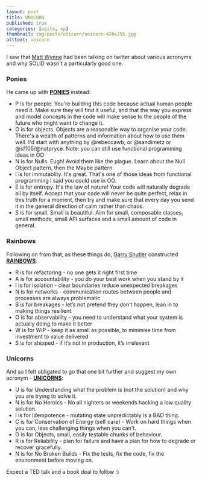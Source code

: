 ```yaml
---
layout: post
title: UNICORN
published: true
categories: [agile, xp]
thumbnail: img/posts/unicorn/unicorn-420x255.jpg
alttext: unicorn
---
```


I saw that <a href="https://twitter.com/mattwynne">Matt Wynne</a> had been talking on twitter about various acronyms and why SOLID wasn't a particularly good one. 


### Ponies 

He came up with <a href="https://twitter.com/mattwynne/status/1372790256102076416">**PONIES**</a> instead:

* P is for people. You're building this code because actual human people need it. Make sure they will find it useful, and that the way you express and model concepts in the code will make sense to the people of the future who might want to change it.
* O is for objects. Objects are a reasonable way to organise your code. There's a wealth of patterns and information about how to use them well. I'd start with anything by 
@rebeccawb, or @sandimetz or  @sf105/@natpryce. Note: you can still use functional programming ideas in OO
* N is for Nulls. Eugh! Avoid them like the plague. Learn about the Null Object pattern, then the Maybe pattern.
* I is for immutablity. It's great. That's one of those ideas from functional programming I said you could use in OO.
* E is for entropy. It's the law of nature! Your code will naturally degrade all by itself. Accept that your code will never be quite perfect, relax in this truth for a moment, then try and make sure that every day you send it in the general direction of calm rather than chaos.
* S is for small. Small is beautiful. Aim for small, composable classes, small methods, small API surfaces and a small amount of code in general.

### Rainbows

Following on from that, as these things do, <a href="https://twitter.com/gshutler">Garry Shutler</a> constructed <a href="https://twitter.com/gshutler/status/1373034766203764742">**RAINBOWS**</a>:

* R is for refactoring - no one gets it right first time
* A is for accountability - you do your best work when you stand by it
* I is for isolation - clear boundaries reduce unexpected breakages
* N is for networks - communication routes between people and processes are always problematic
* B is for breakages - let’s not pretend they don’t happen, lean in to making things resilient
* O is for observability - you need to understand what your system is actually doing to make it better
* W is for WIP - keep it as small as possible, to minimise time from investment to value delivered
* S is for shipped - if it’s not in production, it’s irrelevant


### Unicorns

And so I felt obligated to go that one bit further and suggest my own acronym - <a href="https://twitter.com/deejaygraham/status/1373189503012208641">**UNICORNS**</a>:

* U is for Understanding what the problem is (not the solution) and why you are trying to solve it.
* N is for No Heroics - No all nighters or weekends hacking a low quality solution.
* I is for Idempotence - mutating state unpredictably is a BAD thing.
* C is for Conservation of Energy (self care) - Work on hard things when you can, less challenging things when you can't.
* O is for Objects, small, easily testable chunks of behaviour.
* R is for Reliability - plan for failure and have a plan for how to degrade or recover gracefully.
* N is for No Broken Builds - Fix the tests, fix the code, fix the environment before moving on.


Expect a TED talk and a book deal to follow :)